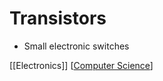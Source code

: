 # Transistors

- Small electronic switches

[[Electronics]] [[Computer Science]]

[//begin]: # "Autogenerated link references for markdown compatibility"
[Computer Science]: computer-science "Computer Science"
[//end]: # "Autogenerated link references"